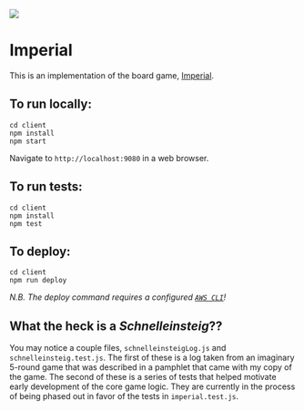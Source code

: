 ![](https://github.com/Thrillberg/imperial/workflows/Node.js%20CI/badge.svg)

# Imperial

This is an implementation of the board game, [Imperial](<https://en.wikipedia.org/wiki/Imperial_(board_game)>).

## To run locally:

```
cd client
npm install
npm start
```

Navigate to `http://localhost:9080` in a web browser.

## To run tests:

```
cd client
npm install
npm test
```

## To deploy:

```
cd client
npm run deploy
```

_N.B. The deploy command requires a configured [`AWS CLI`](https://aws.amazon.com/cli/)!_

## What the heck is a _Schnelleinsteig_??

You may notice a couple files, `schnelleinsteigLog.js` and `schnelleinsteig.test.js`. The first of these is a log taken from an imaginary 5-round game that was described in a pamphlet that came with my copy of the game. The second of these is a series of tests that helped motivate early development of the core game logic. They are currently in the process of being phased out in favor of the tests in `imperial.test.js`.
